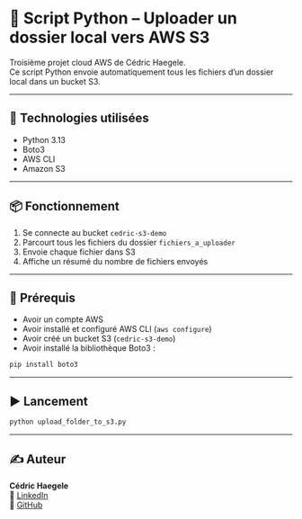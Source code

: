 # 📂 Script Python – Uploader un dossier local vers AWS S3

Troisième projet cloud AWS de Cédric Haegele.  
Ce script Python envoie automatiquement tous les fichiers d’un dossier local dans un bucket S3.

---

## 🧰 Technologies utilisées

- Python 3.13  
- Boto3  
- AWS CLI  
- Amazon S3

---

## 📦 Fonctionnement

1. Se connecte au bucket `cedric-s3-demo`
2. Parcourt tous les fichiers du dossier `fichiers_a_uploader`
3. Envoie chaque fichier dans S3
4. Affiche un résumé du nombre de fichiers envoyés

---

## 🔐 Prérequis

- Avoir un compte AWS  
- Avoir installé et configuré AWS CLI (`aws configure`)  
- Avoir créé un bucket S3 (`cedric-s3-demo`)  
- Avoir installé la bibliothèque Boto3 :
```bash
pip install boto3
```

---

## ▶️ Lancement

```bash
python upload_folder_to_s3.py
```

---

## ✍️ Auteur

**Cédric Haegele**  
🔗 [LinkedIn](https://www.linkedin.com/in/cedric-haegele)  
📂 [GitHub](https://github.com/CedricHaegele)
